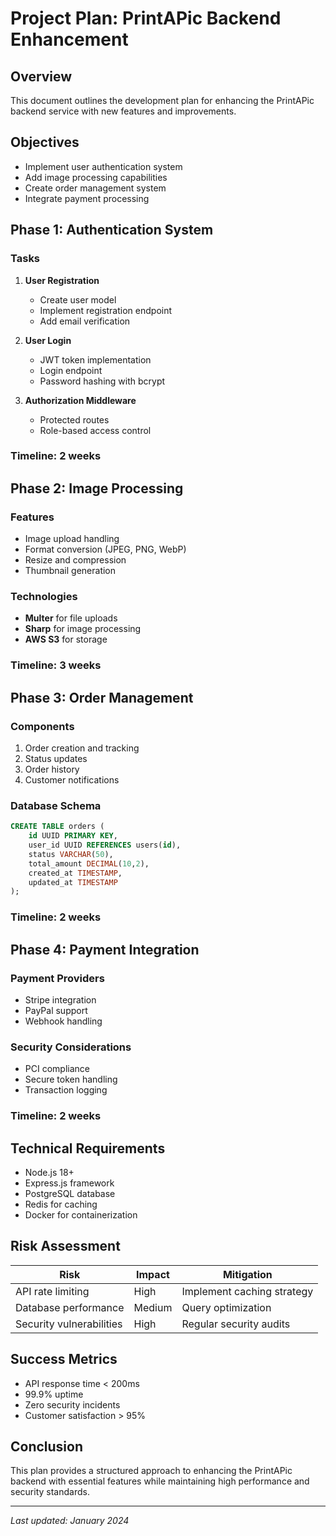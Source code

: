 # Project Plan: PrintAPic Backend Enhancement

## Overview
This document outlines the development plan for enhancing the PrintAPic backend service with new features and improvements.

## Objectives
- Implement user authentication system
- Add image processing capabilities
- Create order management system
- Integrate payment processing

## Phase 1: Authentication System
### Tasks
1. **User Registration**
   - Create user model
   - Implement registration endpoint
   - Add email verification
   
2. **User Login**
   - JWT token implementation
   - Login endpoint
   - Password hashing with bcrypt

3. **Authorization Middleware**
   - Protected routes
   - Role-based access control

### Timeline: 2 weeks

## Phase 2: Image Processing
### Features
- Image upload handling
- Format conversion (JPEG, PNG, WebP)
- Resize and compression
- Thumbnail generation

### Technologies
- **Multer** for file uploads
- **Sharp** for image processing
- **AWS S3** for storage

### Timeline: 3 weeks

## Phase 3: Order Management
### Components
1. Order creation and tracking
2. Status updates
3. Order history
4. Customer notifications

### Database Schema
```sql
CREATE TABLE orders (
    id UUID PRIMARY KEY,
    user_id UUID REFERENCES users(id),
    status VARCHAR(50),
    total_amount DECIMAL(10,2),
    created_at TIMESTAMP,
    updated_at TIMESTAMP
);
```

### Timeline: 2 weeks

## Phase 4: Payment Integration
### Payment Providers
- Stripe integration
- PayPal support
- Webhook handling

### Security Considerations
- PCI compliance
- Secure token handling
- Transaction logging

### Timeline: 2 weeks

## Technical Requirements
- Node.js 18+
- Express.js framework
- PostgreSQL database
- Redis for caching
- Docker for containerization

## Risk Assessment
| Risk | Impact | Mitigation |
|------|--------|------------|
| API rate limiting | High | Implement caching strategy |
| Database performance | Medium | Query optimization |
| Security vulnerabilities | High | Regular security audits |

## Success Metrics
- API response time < 200ms
- 99.9% uptime
- Zero security incidents
- Customer satisfaction > 95%

## Conclusion
This plan provides a structured approach to enhancing the PrintAPic backend with essential features while maintaining high performance and security standards.

---
*Last updated: January 2024* 